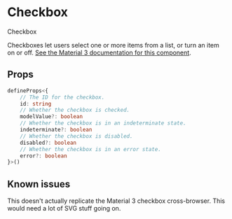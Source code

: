 # Checkbox

<script setup>
import { ref } from 'vue'
import Preview from '../Preview.vue'
import { HCheckbox } from '../../src/'

const options = {
    disabled: {
        kind: 'bool',
        default: false,
        label: 'Disabled'
    },
    indeterminate: {
        kind: 'bool',
        default: false,
        label: 'Indeterminate'
    },
    error: {
        kind: 'bool',
        default: false,
        label: 'Error'
    }
}
</script>

<preview :options="options" v-slot="{ state }">
    <label for="checkbox">Checkbox</label>
    <h-checkbox
        v-model="state.checked"
        :disabled="state.disabled"
        :indeterminate="state.indeterminate"
        :error="state.error"
        id="checkbox"
    />
</preview>

Checkboxes let users select one or more items from a list, or turn an item on
or off. [See the Material 3 documentation for this component][m3-checkbox].

[m3-checkbox]: https://m3.material.io/components/checkbox

## Props

```ts
defineProps<{
    // The ID for the checkbox.
    id: string
    // Whether the checkbox is checked.
    modelValue?: boolean
    // Whether the checkbox is in an indeterminate state.
    indeterminate?: boolean
    // Whether the checkbox is disabled.
    disabled?: boolean
    // Whether the checkbox is in an error state.
    error?: boolean
}>()
```


## Known issues

This doesn't actually replicate the Material 3 checkbox cross-browser. This
would need a lot of SVG stuff going on.